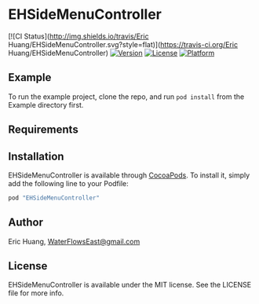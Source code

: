 # EHSideMenuController

[![CI Status](http://img.shields.io/travis/Eric Huang/EHSideMenuController.svg?style=flat)](https://travis-ci.org/Eric Huang/EHSideMenuController)
[![Version](https://img.shields.io/cocoapods/v/EHSideMenuController.svg?style=flat)](http://cocoapods.org/pods/EHSideMenuController)
[![License](https://img.shields.io/cocoapods/l/EHSideMenuController.svg?style=flat)](http://cocoapods.org/pods/EHSideMenuController)
[![Platform](https://img.shields.io/cocoapods/p/EHSideMenuController.svg?style=flat)](http://cocoapods.org/pods/EHSideMenuController)

## Example

To run the example project, clone the repo, and run `pod install` from the Example directory first.

## Requirements

## Installation

EHSideMenuController is available through [CocoaPods](http://cocoapods.org). To install
it, simply add the following line to your Podfile:

```ruby
pod "EHSideMenuController"
```

## Author

Eric Huang, WaterFlowsEast@gmail.com

## License

EHSideMenuController is available under the MIT license. See the LICENSE file for more info.
